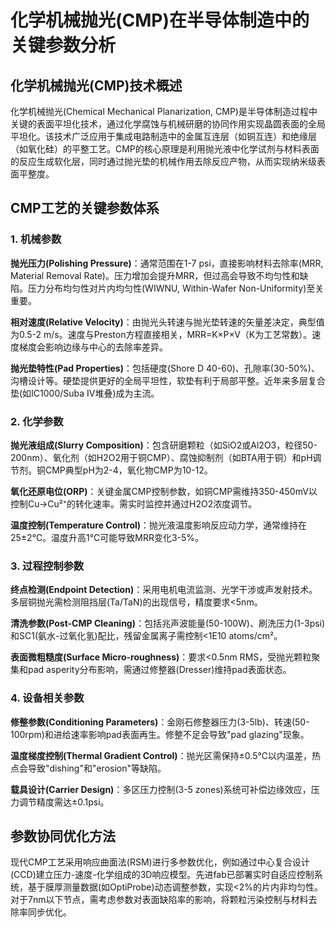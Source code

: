# 化学机械抛光(CMP)在半导体制造中的关键参数分析

## 化学机械抛光(CMP)技术概述

化学机械抛光(Chemical Mechanical Planarization, CMP)是半导体制造过程中关键的表面平坦化技术，通过化学腐蚀与机械研磨的协同作用实现晶圆表面的全局平坦化。该技术广泛应用于集成电路制造中的金属互连层（如铜互连）和绝缘层（如氧化硅）的平整工艺。CMP的核心原理是利用抛光液中化学试剂与材料表面的反应生成软化层，同时通过抛光垫的机械作用去除反应产物，从而实现纳米级表面平整度。

## CMP工艺的关键参数体系

### 1. 机械参数

**抛光压力(Polishing Pressure)**：通常范围在1-7 psi，直接影响材料去除率(MRR, Material Removal Rate)。压力增加会提升MRR，但过高会导致不均匀性和缺陷。压力分布均匀性对片内均匀性(WIWNU, Within-Wafer Non-Uniformity)至关重要。

**相对速度(Relative Velocity)**：由抛光头转速与抛光垫转速的矢量差决定，典型值为0.5-2 m/s。速度与Preston方程直接相关，MRR=K×P×V（K为工艺常数）。速度梯度会影响边缘与中心的去除率差异。

**抛光垫特性(Pad Properties)**：包括硬度(Shore D 40-60)、孔隙率(30-50%)、沟槽设计等。硬垫提供更好的全局平坦性，软垫有利于局部平整。近年来多层复合垫(如IC1000/Suba IV堆叠)成为主流。

### 2. 化学参数

**抛光液组成(Slurry Composition)**：包含研磨颗粒（如SiO2或Al2O3，粒径50-200nm）、氧化剂（如H2O2用于铜CMP）、腐蚀抑制剂（如BTA用于铜）和pH调节剂。铜CMP典型pH为2-4，氧化物CMP为10-12。

**氧化还原电位(ORP)**：关键金属CMP控制参数，如铜CMP需维持350-450mV以控制Cu→Cu²⁺的转化速率。需实时监控并通过H2O2浓度调节。

**温度控制(Temperature Control)**：抛光液温度影响反应动力学，通常维持在25±2℃。温度升高1℃可能导致MRR变化3-5%。

### 3. 过程控制参数

**终点检测(Endpoint Detection)**：采用电机电流监测、光学干涉或声发射技术。多层铜抛光需检测阻挡层(Ta/TaN)的出现信号，精度要求<5nm。

**清洗参数(Post-CMP Cleaning)**：包括兆声波能量(50-100W)、刷洗压力(1-3psi)和SC1(氨水-过氧化氢)配比，残留金属离子需控制<1E10 atoms/cm²。

**表面微粗糙度(Surface Micro-roughness)**：要求<0.5nm RMS，受抛光颗粒聚集和pad asperity分布影响，需通过修整器(Dresser)维持pad表面状态。

### 4. 设备相关参数

**修整参数(Conditioning Parameters)**：金刚石修整器压力(3-5lb)、转速(50-100rpm)和进给速率影响pad表面再生。修整不足会导致"pad glazing"现象。

**温度梯度控制(Thermal Gradient Control)**：抛光区需保持±0.5℃以内温差，热点会导致"dishing"和"erosion"等缺陷。

**载具设计(Carrier Design)**：多区压力控制(3-5 zones)系统可补偿边缘效应，压力调节精度需达±0.1psi。

## 参数协同优化方法

现代CMP工艺采用响应曲面法(RSM)进行多参数优化，例如通过中心复合设计(CCD)建立压力-速度-化学组成的3D响应模型。先进fab已部署实时自适应控制系统，基于膜厚测量数据(如OptiProbe)动态调整参数，实现<2%的片内非均匀性。对于7nm以下节点，需考虑参数对表面缺陷率的影响，将颗粒污染控制与材料去除率同步优化。
